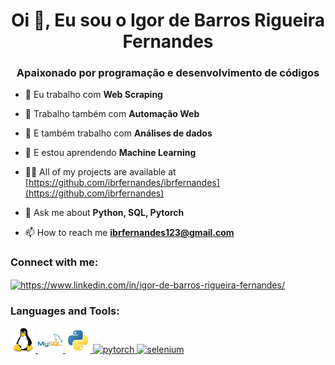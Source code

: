 ### <h1 align="center">Oi 👋, Eu sou o Igor de Barros Rigueira Fernandes</h1>
<h3 align="center">Apaixonado por programação e desenvolvimento de códigos</h3>

- 🔭 Eu trabalho com **Web Scraping**

- 👯 Trabalho também com **Automação Web**

- 🤝 E também trabalho com **Análises de dados**

- 🌱 E estou aprendendo **Machine Learning**

- 👨‍💻 All of my projects are available at [https://github.com/ibrfernandes/ibrfernandes](https://github.com/ibrfernandes)

- 💬 Ask me about **Python, SQL, Pytorch**

- 📫 How to reach me **ibrfernandes123@gmail.com**

<h3 align="left">Connect with me:</h3>
<p align="left">
<a href="https://linkedin.com/in/igor-de-barros-rigueira-fernandes/" target="blank"><img align="center" src="https://raw.githubusercontent.com/rahuldkjain/github-profile-readme-generator/master/src/images/icons/Social/linked-in-alt.svg" alt="https://www.linkedin.com/in/igor-de-barros-rigueira-fernandes/" height="30" width="40" /></a>
</p>

<h3 align="left">Languages and Tools:</h3>
<p align="left"> <a href="https://www.linux.org/" target="_blank" rel="noreferrer"> <img src="https://raw.githubusercontent.com/devicons/devicon/master/icons/linux/linux-original.svg" alt="linux" width="40" height="40"/> </a> <a href="https://www.mysql.com/" target="_blank" rel="noreferrer"> <img src="https://raw.githubusercontent.com/devicons/devicon/master/icons/mysql/mysql-original-wordmark.svg" alt="mysql" width="40" height="40"/> </a> <a href="https://www.python.org" target="_blank" rel="noreferrer"> <img src="https://raw.githubusercontent.com/devicons/devicon/master/icons/python/python-original.svg" alt="python" width="40" height="40"/> </a> <a href="https://pytorch.org/" target="_blank" rel="noreferrer"> <img src="https://www.vectorlogo.zone/logos/pytorch/pytorch-icon.svg" alt="pytorch" width="40" height="40"/> </a> <a href="https://www.selenium.dev" target="_blank" rel="noreferrer"> <img src="https://raw.githubusercontent.com/detain/svg-logos/780f25886640cef088af994181646db2f6b1a3f8/svg/selenium-logo.svg" alt="selenium" width="40" height="40"/> </a> </p>


<!--
**ibrfernandes/ibrfernandes** is a ✨ _special_ ✨ repository because its `README.md` (this file) appears on your GitHub profile.

Here are some ideas to get you started:

- 🔭 I’m currently working on ...
- 🌱 I’m currently learning ...
- 👯 I’m looking to collaborate on ...
- 🤔 I’m looking for help with ...
- 💬 Ask me about ...
- 📫 How to reach me: ...
- 😄 Pronouns: ...
- ⚡ Fun fact: ...
-->
